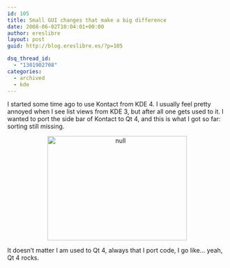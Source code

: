 ```yaml
---
id: 105
title: Small GUI changes that make a big difference
date: 2008-06-02T10:04:01+00:00
author: ereslibre
layout: post
guid: http://blog.ereslibre.es/?p=105

dsq_thread_id:
  - "1301902708"
categories:
  - archived
  - kde
---
```

I started some time ago to use Kontact from KDE 4. I usually feel pretty annoyed when I see list views from KDE 3, but after all one gets used to it. I wanted to port the side bar of Kontact to Qt 4, and this is what I got so far: sorting still missing.

<center>
  <a href="http://media.ereslibre.es/2008/06/kontact.png" target=_blank><img src="http://media.ereslibre.es/2008/06/kontact.png" width="320" height="240" alt="null" /></a>
</center>

It doesn&#8217;t matter I am used to Qt 4, always that I port code, I go like&#8230; yeah, Qt 4 rocks.

